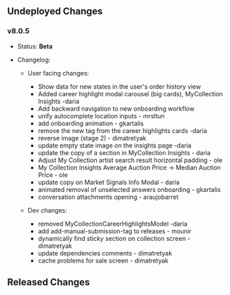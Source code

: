 ## Undeployed Changes

### v8.0.5

- Status: **Beta**
- Changelog:

  - User facing changes:

    - Show data for new states in the user's order history view
    - Added career highlight modal carousel (big cards), MyCollection Insights -daria
    - Add backward navigation to new onboarding workflow
    - unify autocomplete location inputs - mrsltun
    - add onboarding animation - gkartalis
    - remove the new tag from the career highlights cards -daria
    - reverse image (stage 2) - dimatretyak
    - update empty state image on the insights page -daria
    - update the copy of a section in MyCollection Insights - daria
    - Adjust My Collection artist search result horizontal padding - ole
    - My Collection Insights Average Auction Price -> Median Auction Price - ole
    - update copy on Market Signals Info Modal - daria
    - animated removal of unselected answers onboarding - gkartalis
    - conversation attachments opening - araujobarret

  - Dev changes:
    - removed MyCollectionCareerHighlightsModel -daria
    - add add-manual-submission-tag to releases - mounir
    - dynamically find sticky section on collection screen - dimatretyak
    - update dependencies comments - dimatretyak
    - cache problems for sale screen - dimatretyak

<!-- DO NOT CHANGE -->

## Released Changes
